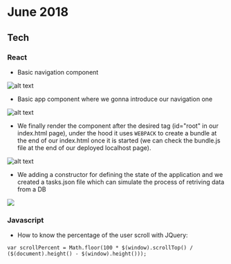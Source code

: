 June 2018
==========

Tech
----


### React

- Basic navigation component

 ![alt text](https://i.imgur.com/BeHmJvX.png)

- Basic app component where we gonna introduce our navigation one

![alt text](https://i.imgur.com/yynMSVl.png)

- We finally render the component after the desired tag (id="root" in our index.html page), under the hood it uses
`WEBPACK` to create a bundle at the end of our index.html once it is started (we can check the bundle.js file at the end
of our deployed localhost page).

![alt text](https://i.imgur.com/MCj4iNH.png)

- We adding a constructor for defining the state of the application and we created a tasks.json file which can simulate the process of retriving data from a DB

![](https://i.imgur.com/7EfHbQ0.png)



### Javascript

- How to know the percentage of the user scroll with JQuery: 

 `var scrollPercent = Math.floor(100 * $(window).scrollTop() / ($(document).height() - $(window).height()));`
